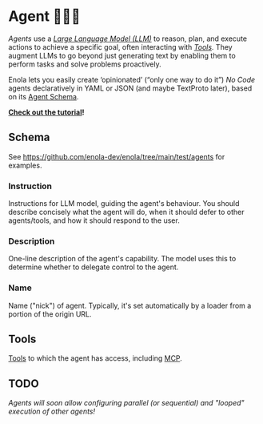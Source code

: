 <!--
    SPDX-License-Identifier: Apache-2.0

    Copyright 2025 The Enola <https://enola.dev> Authors

    Licensed under the Apache License, Version 2.0 (the "License");
    you may not use this file except in compliance with the License.
    You may obtain a copy of the License at

        https://www.apache.org/licenses/LICENSE-2.0

    Unless required by applicable law or agreed to in writing, software
    distributed under the License is distributed on an "AS IS" BASIS,
    WITHOUT WARRANTIES OR CONDITIONS OF ANY KIND, either express or implied.
    See the License for the specific language governing permissions and
    limitations under the License.
-->

# Agent 🕵🏾‍♀️

_Agents_ use a _[Large Language Model (LLM)](../specs/aiuri/index.md#language-models-lm)_ to reason, plan, and execute actions to achieve a specific goal, often interacting with _[Tools](tool.md)._ They augment LLMs to go beyond just generating text by enabling them to perform tasks and solve problems proactively.

Enola lets you easily create ‘opinionated’ (“only one way to do it”) _No Code_ agents
declaratively in YAML or JSON (and maybe TextProto later), based on its [Agent Schema](https://github.com/enola-dev/enola/blob/main/models/enola.dev/ai/agent.schema.yaml).

**[Check out the tutorial](../tutorial/agents.md)!**

## Schema

<!-- NB: This is copy/pasted from agent.schema.yaml; please keep them (manually, for now) in sync! TODO Add a JSON Schema Documentation Generator to Enola, and use it to gen agent.schema.md and link to that from here... -->

See https://github.com/enola-dev/enola/tree/main/test/agents for examples.

### Instruction

Instructions for LLM model, guiding the agent's behaviour. You should describe concisely what the agent will do, when it should defer to other agents/tools, and how it should respond to the user.

### Description

One-line description of the agent's capability. The model uses this to determine whether to delegate control to the agent.

### Name

Name ("nick") of agent. Typically, it's set automatically by a loader from a portion of the origin URL. <!-- This is just a recommendation, and a loader could change it if another agent (with another ID) already uses this name. Users can also change the nicknames of their agents. -->

## Tools

[Tools](tool.md) to which the agent has access, including [MCP](mcp.md).

## TODO

_Agents will soon allow configuring parallel (or sequential) and "looped" execution of other agents!_
